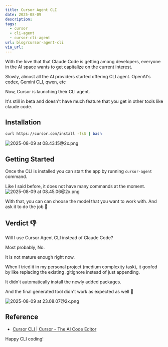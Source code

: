 ```yaml
---
title: Cursor Agent CLI
date: 2025-08-09
description: 
tags:
  - cursor
  - cli-agent
  - cursor-cli-agent
url: blog/cursor-agent-cli
via_url:
---
```


With the love that that Claude Code is getting among developers, everyone in the AI space wants to get capitalize on the current interest.

Slowly, almost all the AI providers started offering CLI agent. OpenAI's codex, Gemini CLI, qwen, etc

Now, Cursor is launching their CLI agent.

It's still in beta and doesn't have much feature that you get in other tools like claude code.

## Installation
```bash
curl https://cursor.com/install -fsS | bash
```

![2025-08-09 at 08.43.15@2x.png](https://images.nesin.io/qblog/AIEngineerGuide/images/2025-08/2025-08-09-at-08.43.15-at-2x.png)

## Getting Started

Once the CLI is installed you can start the app by running `cursor-agent` command.

Like I said before, it does not have many commands at the moment.
![2025-08-09 at 08.45.06@2x.png](https://images.nesin.io/qblog/AIEngineerGuide/images/2025-08/2025-08-09-at-08.45.06-at-2x.png)

With that, you can can choose the model that you want to work with. And ask it to do the job 🤖

## Verdict 👎

Will I use Cursor Agent CLI instead of Claude Code?

Most probably, No.

It is not mature enough right now.

When I tried it in my personal project (medium complexity task), it goofed by like replacing the existing .gitignore instead of just appending.

It didn't automatically install the newly added packages.

And the final generated tool didn't work as expected as well 🙈

![2025-08-09 at 23.08.07@2x.png](https://images.nesin.io/qblog/AIEngineerGuide/images/2025-08/2025-08-09-at-23.08.07-at-2x.png)

## Reference
- [Cursor CLI | Cursor - The AI Code Editor](https://cursor.com/cli)

Happy CLI coding!